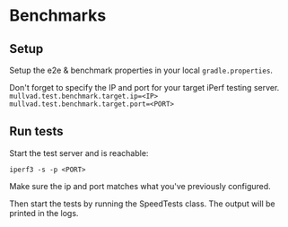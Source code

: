 # Benchmarks

## Setup

Setup the e2e & benchmark properties in your local `gradle.properties`.

Don't forget to specify the IP and port for your target iPerf testing server.
`mullvad.test.benchmark.target.ip=<IP>`
`mullvad.test.benchmark.target.port=<PORT>`

## Run tests

Start the test server and is reachable:
```
iperf3 -s -p <PORT>
```
Make sure the ip and port matches what you've previously configured.

Then start the tests by running the SpeedTests class. The output will be printed in the logs.

